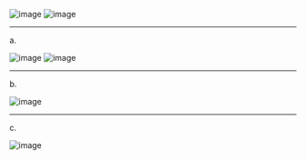 ![image](https://github.com/user-attachments/assets/cc8eb07d-0383-4ade-9e03-7799b80090ba)
![image](https://github.com/user-attachments/assets/c867cfbc-d1e7-4549-bfb8-3eb13703dcf1)

_____

a.

![image](https://github.com/user-attachments/assets/0f44bca3-f9f7-4abc-a561-b8248e4aad6d)
![image](https://github.com/user-attachments/assets/4ef7a539-53ef-44c3-ad22-6b41a40515ac)

_____

b.

![image](https://github.com/user-attachments/assets/0a1be8f2-86c2-4f4e-aa68-2bc817d1c5a5)

_____

c.

![image](https://github.com/user-attachments/assets/8d42ca93-6fbe-45dd-b4e2-0b49a86072cd)
